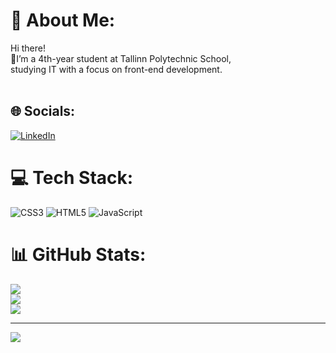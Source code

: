 # 💫 About Me:
Hi there!
<br>🌱I’m a 4th-year student at Tallinn Polytechnic School, <br>studying IT with a focus on front-end development.<br><br>


## 🌐 Socials:
[![LinkedIn](https://img.shields.io/badge/LinkedIn-%230077B5.svg?logo=linkedin&logoColor=white)](https://linkedin.com/in/https://www.linkedin.com/in/aleksander-savtsenko/) 

# 💻 Tech Stack:
![CSS3](https://img.shields.io/badge/css3-%231572B6.svg?style=for-the-badge&logo=css3&logoColor=white) ![HTML5](https://img.shields.io/badge/html5-%23E34F26.svg?style=for-the-badge&logo=html5&logoColor=white) ![JavaScript](https://img.shields.io/badge/javascript-%23323330.svg?style=for-the-badge&logo=javascript&logoColor=%23F7DF1E)
# 📊 GitHub Stats:
![](https://github-readme-stats.vercel.app/api?username=AleksanderSavtsenko&theme=dark&hide_border=false&include_all_commits=false&count_private=false)<br/>
![](https://nirzak-streak-stats.vercel.app/?user=AleksanderSavtsenko&theme=dark&hide_border=false)<br/>
![](https://github-readme-stats.vercel.app/api/top-langs/?username=AleksanderSavtsenko&theme=dark&hide_border=false&include_all_commits=false&count_private=false&layout=compact)

---
[![](https://visitcount.itsvg.in/api?id=AleksanderSavtsenko&icon=0&color=0)](https://visitcount.itsvg.in)

<!-- Proudly created with GPRM ( https://gprm.itsvg.in ) -->
